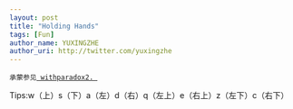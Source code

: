 ```yaml
---
layout: post
title: "Holding Hands"
tags: [Fun]
author_name: YUXINGZHE
author_uri: http://twitter.com/yuxingzhe
---
```


<pre><code>承蒙参见<a href="http://www.withparadox2.com/archives/134"> withparadox2. </a></code></pre>

Tips:w（上）s（下）a（左）d（右）q（左上）e（右上）z（左下）c（右下）

<div style="position: relative; width: 525px; height: 525px;"><canvas id="canvas" style="width: 525px; height: 525px; position: absolute; left: 0px; top: 0px; z-index: 2;"></canvas>
<canvas id="canvasB" style="width: 525px; height: 525px; position: absolute; left: 0px; top: 0px; z-index: 1;"></canvas></div>

<script type="text/javascript" src="http://yuxingzhe.github.com/javascripts/ex.js"></script>
